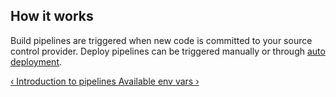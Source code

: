 ## How it works

Build pipelines are triggered when new code is committed to your source
control provider. Deploy pipelines can be triggered manually or through
[auto deployment](/docs/deploy/auto-deploy.html).

[&lsaquo; Introduction to pipelines ](/learn/pipelines/01_introduction.html "nav previous pipelines")
[Available env vars &rsaquo;](/learn/pipelines/03_available-env-vars.html "nav next pipelines")
